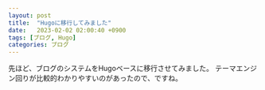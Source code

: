 ```yaml
---
layout: post
title:  "Hugoに移行してみました"
date:   2023-02-02 02:00:40 +0900
tags: [ブログ, Hugo]
categories: ブログ
---
```

先ほど、ブログのシステムをHugoベースに移行させてみました。
テーマエンジン回りが比較的わかりやすいのがあったので、ですね。
